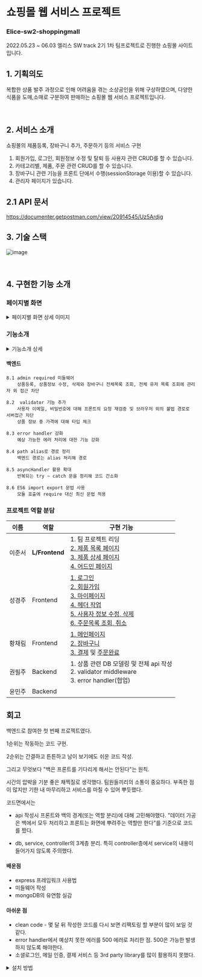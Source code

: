 # 쇼핑몰 웹 서비스 프로젝트
### Elice-sw2-shoppingmall
2022.05.23 ~ 06.03 엘리스 SW track 2기 1차 팀프로젝트로 진행한 쇼핑몰 사이트입니다.

## 1. 기획의도

복합한 상품 발주 과정으로 인해 어려움을 겪는 소상공인을 위해 구상하였으며,
다양한 식품을 도매,소매로 구분하여 판매하는 쇼핑몰 웹 서비스 프로젝트입니다. <br />

<br>

## 2. 서비스 소개
쇼핑몰의 제품등록, 장바구니 추가, 주문하기 등의 서비스 구현

1. 회원가입, 로그인, 회원정보 수정 및 탈퇴 등 사용자 관련 CRUD를 할 수 있습니다.
2. 카테고리별, 제품, 주문 관련 CRUD를 할 수 있습니다.
3. 장바구니 관련 기능을 프론트 단에서 수행(sessionStorage 이용)할 수 있습니다.
4. 관리자 페이지가 있습니다.

## 2.1 API 문서
https://documenter.getpostman.com/view/20914545/Uz5Ardjg


## 3. 기술 스택

![image](https://i.ibb.co/N34mXzy/image.png)

<br />

## 4. 구현한 기능 소개 <br>

### 페이지별 화면
<details><summary>페이지별 화면 상세 이미지</summary>
 
|  |  |
| -------------------------------------------------------- | -------------------------------------------------------------------|
|![image](https://user-images.githubusercontent.com/98244487/172752838-398930da-f50b-49e8-8970-feeee9f81378.png) |![image](https://user-images.githubusercontent.com/98244487/172753232-d772b29d-e40e-4d29-847e-4b9aab29ac4b.png)|
|    메인 페이지                                |      회원가입 화면                      |
| ![image](https://user-images.githubusercontent.com/98244487/172753126-0bbb1b20-0e8b-45bd-b1ca-863cbb95c72c.png) | ![image](https://user-images.githubusercontent.com/98244487/172753356-1b9bc2e8-7acc-4f14-9676-ccc29d51b721.png) |
|    로그인 페이지                              |   전체 상품 페이지                         |
| ![image](https://user-images.githubusercontent.com/98244487/172753631-0c61b656-39d6-4e73-8bf5-aa9706ca6057.png)|  ![image](https://user-images.githubusercontent.com/98244487/172753702-4fbbf33e-435b-44dd-bd7f-f31afa3f30db.png)|
| 상품 상세 페이지                              |                        장바구니 페이지     |
|![image](https://user-images.githubusercontent.com/98244487/172754192-4a9b747d-13fa-4e51-a460-0d0cdc0300f4.png) |![image](https://user-images.githubusercontent.com/98244487/172754349-155e184c-0a9f-406b-9a0a-4d2e1015757c.png)|
|  주문 페이지                                  |   주문 조회 페이지                      |
|![image](https://user-images.githubusercontent.com/98244487/172754408-ff66ac19-735c-44ca-89b2-9369e84117bf.png)|![image](https://user-images.githubusercontent.com/98244487/172754633-fac4e3d1-bca2-4d57-8bfe-711ad5f6a037.png) |
|  사용자 마이페이지                            |    관리자 상품 등록 페이지           |
|![image](https://user-images.githubusercontent.com/98244487/172762599-874c9125-db2c-4f6c-b70f-b4a04a86ebfb.png)|![image](https://user-images.githubusercontent.com/98244487/172762462-f76f63b4-37e7-44dc-8981-11879ba7a603.png)|
|   관리자 상품 수정/삭제 페이지 | 관리자 상품 조회 페이지 |
|![image](https://user-images.githubusercontent.com/98244487/172762645-9201f80c-3cb7-4838-9e49-b2fc3af320eb.png) | |
| 관리자 주문 조회/ 취소 페이지 | |



  </details>
  
### 기능소개
<details><summary> 기능소개 상세 </summary>
#### 1. 회원가입, 로그인, 회원정보 수정 <br>
    1.1 email, password 유효성 검증 **
        프론트엔드, 백엔드 정책 통일

    1.2 admin 계정 별도 관리 **
        프론트에서 일반 계정으로 로그인한 사용자는 관리자용 화면을 볼 수 없음 <br>
        -->  어드민경로로 직접 접근시 화면은 보이지만 팝업 에러

    1.3 회원정보 수정 유효성 검증 
        1.1과 동일

    1.4 회원정보 주소 등록 **
        다음 api 를 이용해 우편번호, 주소지를 등록

    1.5 일반 유저에게 관리자 경로 제공x 
        마이페이지에서 일반 유저는 관리자 페이지로 이동하는 경로 삭제

#### 2. [제품 목록 페이지](https://kdt-gitlab.elice.io/sw_track/class_02_seoul/web_project/team4/team4/-/tree/main/src/views/itemList)  <br>
    2.1 카테고리 클릭 시 해당하는 상품 출력 
    2.2 Intersection Observer를 활용한 무한 스크롤 구현 **

#### 3. [제품 상세 페이지](https://kdt-gitlab.elice.io/sw_track/class_02_seoul/web_project/team4/team4/-/tree/main/src/views/itemInfo) <br>
    3.1 수량 조절 기능 구현 
    3.2 장바구니 기능 (sessionStorage 활용)

#### 4. [장바구니 페이지](https://kdt-gitlab.elice.io/sw_track/class_02_seoul/web_project/team4/team4/-/tree/main/src/views/cart)<br>
    4.1 sessionStroage로 장바구니 목록 렌더링

    4.2 수량 조절 및 삭제 기능
        개별 수량 조절 및 개별 삭제, 선택 삭제, 일괄 삭제 기능, 새로고침해도 적용 수량 유지
        -> 이벤트 위임 방식으로 DOM 최적화 **

    4.3 결제금액 0원일 시 주문 불가 및 주문 완료 후 뒤로가기로 장바구니 페이지 접근 시 오류 처리 **

#### 5. [결제 페이지](https://kdt-gitlab.elice.io/sw_track/class_02_seoul/web_project/team4/team4/-/tree/main/src/views/cart)<br>
    5.1 주소 및 우편번호 검색 기능(Daum 주소 API 사용) **

    5.2 기본 배송지 정보 불러오기 기능 **
        불러오기 버튼 클릭 시 마이페이지에 미리 입력된 배송지 정보 자동입력

    5.2 배송 정보 유효성 검사

    5.3 주문 완료 시 정보 DB로 전송 및 주문완료 페이지 이동
        주문 완료 페이지에서 주문조회 페이지로 이동 가능

#### 6. 유저 주문기록 확인 기능<br>
    6.1 **주문 기록 열람, 취소** 
        로그인 계정의 주문 기록을 상세히 나타냄

#### 7. [어드민 페이지](https://kdt-gitlab.elice.io/sw_track/class_02_seoul/web_project/team4/team4/-/tree/main/src/views/adminPage)
    7.1 상품 CRUD 기능
        상품 아이디 검색을 통해 특정 상품 수정/삭제가 가능합니다. (주문 조회에서 상품 아이디 확인)
    7.2 주문 조회/취소
    7.3 기능별 모듈로 관리
    7.4 jwt 토큰을 통한 user role 확인

 </details>
 
####  백엔드<br>
    8.1 admin required 미들웨어 
        상품등록, 상품정보 수정, 삭제와 장바구니 전체목록 조회, 전체 유저 목록 조회에 관리자 외 접근 차단 
        
    8.2  validator 기능 추가 
        사용자 이메일, 비밀번호에 대해 프론트의 요청 재검증 및 브라우저 외의 불법 경로로 서버접근 차단  
        상품 정보 중 가격에 대해 타입 체크

    8.3 error handler 강화 
        예상 가능한 에러 처리에 대한 기능 강화 

    8.4 path alias로 경로 정리 
        백엔드 경로는 alias 처리해 경로 
    
    8.5 asyncHandler 활용 확대
        반복되는 try ~ catch 문을 정리해 코드 간소화
    
    8.6 ES6 import export 문법 사용
        모듈 호출에 require 대신 최신 문법 적용 
    



### 프로젝트 역할 분담
|이름|역할|구현 기능|
|---|---|---|
|이준서|**L/Frontend**|1. 팀 프로젝트 리딩 <br> <a href='https://kdt-gitlab.elice.io/sw_track/class_02_seoul/web_project/team4/team4/-/tree/main/src/views/itemList'>2. 제품 목록 페이지</a> <br> <a href='https://kdt-gitlab.elice.io/sw_track/class_02_seoul/web_project/team4/team4/-/tree/main/src/views/itemInfo'>3. 제품 상세 페이지</a> <br> <a href='https://kdt-gitlab.elice.io/sw_track/class_02_seoul/web_project/team4/team4/-/tree/main/src/views/adminPage'>4. 어드민 페이지</a>|
| 성경주 | Frontend |<a href='https://kdt-gitlab.elice.io/sw_track/class_02_seoul/web_project/team4/team4/-/tree/main/src/views/login'>1. 로그인 </a> <br> <a href='https://kdt-gitlab.elice.io/sw_track/class_02_seoul/web_project/team4/team4/-/tree/main/src/views/register'>2. 회원가입</a> <br> <a href='https://kdt-gitlab.elice.io/sw_track/class_02_seoul/web_project/team4/team4/-/tree/main/src/views/mypage'>3. 마이페이지</a> <br> <a href='https://kdt-gitlab.elice.io/sw_track/class_02_seoul/web_project/team4/team4/-/tree/main/src/views/header'>4. 헤더 작업</a> <br> <a href='https://kdt-gitlab.elice.io/sw_track/class_02_seoul/web_project/team4/team4/-/tree/main/src/views/security'>5. 사용자 정보 수정, 삭제</a> <br> <a href='https://kdt-gitlab.elice.io/sw_track/class_02_seoul/web_project/team4/team4/-/tree/main/src/views/orderlist'>6. 주문목록 조회, 취소</a>|
| 황채림 | Frontend |<a href='https://kdt-gitlab.elice.io/sw_track/class_02_seoul/web_project/team4/team4/-/tree/main/src/views/home'>1. 메인페이지</a> <br> <a href='https://kdt-gitlab.elice.io/sw_track/class_02_seoul/web_project/team4/team4/-/tree/main/src/views/cart'>2. 장바구니</a> <br> <a href='https://kdt-gitlab.elice.io/sw_track/class_02_seoul/web_project/team4/team4/-/tree/main/src/views/order'>3. 결제</a> 및 <a href='https://kdt-gitlab.elice.io/sw_track/class_02_seoul/web_project/team4/team4/-/tree/main/src/views/orderComplete'>주문완료</a>|
| 권필주 | Backend | 1. 상품 관련 DB 모델링 및 전체 api 작성 <br> 2. validator middleware <br> 3. error handler(협업)|
| 윤민주 | Backend | |


## 회고
백엔드로 참여한 첫 번째 프로젝트였다.

1순위는 작동하는 코드 구현. 

2순위는 간결하고 튼튼하고 남이 보기에도 쉬운 코드 작성.

그리고 무엇보다 "백은 프론트를 기다리게 해서는 안된다"는 원칙.

시간의 압박을 기분 좋은 채찍질로 생각했다. 팀원들끼리의 소통이 중요하다. 부족한 점이 많지만 기한 내 마무리하고 서비스를 마칠 수 있어 뿌듯했다.

코드면에서는

* api 작성시 프론트와 백의 경계(또는 역할 분리)에 대해 고민해야했다. "데이터 가공은 백에서 모두 처리하고 프론트는 화면에 뿌려주는 역할만 한다"를 기준으로 코드를 짰다.

* db, service, controller의 3계층 분리. 특히 controller층에서 service의 내용이 들어가지 않도록 주의했다.   
  

#### 배운점
* express 프레임워크 사용법 
* 미들웨어 작성
* mongoDB의 유연함 실감

#### 아쉬운 점
* clean code - 몇 달 뒤 작성한 코드를 다시 보면 리팩토링 할 부분이 많이 보일 것 같다.
* error handler에서 예상치 못한 에러를 500 에러로 처리한 점. 500은 가능한 발생하지 않도록 해야한다.
* 소셜로그인, 메일 인증, 결제 서비스 등 3rd party library를 많이 활용하지 못했다.


<details><summary>설치 방법</summary>

1. `.env` 파일 설정 (MONGODB_URL 환경변수를, 개인 로컬 혹은 Atlas 서버 URL로 설정해야 함)

2. express 실행

```bash
# npm 을 쓰는 경우 
npm install
npm run start

# yarn 을 쓰는 경우
yarn
yarn start
```

<br>
</details>


